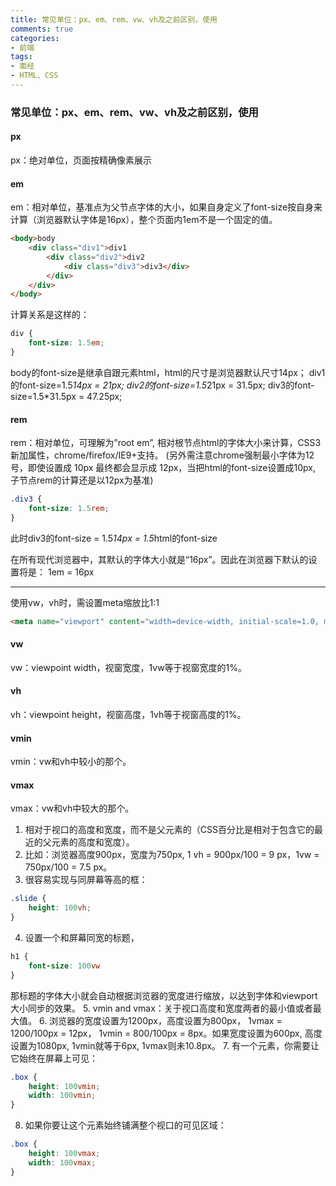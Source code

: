 ```yaml
---
title: 常见单位：px、em、rem、vw、vh及之前区别，使用
comments: true
categories: 
- 前端
tags: 
- 面经
- HTML、CSS
---
```


### 常见单位：px、em、rem、vw、vh及之前区别，使用

#### px

px：绝对单位，页面按精确像素展示

#### em

em：相对单位，基准点为父节点字体的大小，如果自身定义了font-size按自身来计算（浏览器默认字体是16px），整个页面内1em不是一个固定的值。

<!-- more -->

```html
<body>body
    <div class="div1">div1
        <div class="div2">div2
            <div class="div3">div3</div>
        </div>
    </div>
</body>
```

计算关系是这样的：

```css
div {
    font-size: 1.5em;
}
```

body的font-size是继承自跟元素html，html的尺寸是浏览器默认尺寸14px；
div1的font-size=1.5*14px = 21px; 
div2的font-size=1.5*21px = 31.5px; 
div3的font-size=1.5*31.5px = 47.25px; 

#### rem

rem：相对单位，可理解为”root em”, 相对根节点html的字体大小来计算，CSS3新加属性，chrome/firefox/IE9+支持。
(另外需注意chrome强制最小字体为12号，即使设置成 10px 最终都会显示成 12px，当把html的font-size设置成10px, 子节点rem的计算还是以12px为基准)

```css
.div3 {
    font-size: 1.5rem;
}
```

此时div3的font-size = 1.5*14px = 1.5*html的font-size

在所有现代浏览器中，其默认的字体大小就是“16px”。因此在浏览器下默认的设置将是：
1em = 16px

***
使用vw，vh时，需设置meta缩放比1:1

```html
<meta name="viewport" content="width=device-width, initial-scale=1.0, maximum-scale=1.0, minimum-scale=1.0, user-scalable=no" />
```

#### vw

vw：viewpoint width，视窗宽度，1vw等于视窗宽度的1%。

#### vh

vh：viewpoint height，视窗高度，1vh等于视窗高度的1%。

#### vmin

vmin：vw和vh中较小的那个。

#### vmax

vmax：vw和vh中较大的那个。

1. 相对于视口的高度和宽度，而不是父元素的（CSS百分比是相对于包含它的最近的父元素的高度和宽度）。
2. 比如：浏览器高度900px，宽度为750px, 1 vh = 900px/100 = 9 px，1vw = 750px/100 = 7.5 px。
3. 很容易实现与同屏幕等高的框：

```css
.slide {
    height: 100vh;
}
```

4. 设置一个和屏幕同宽的标题，

```css
h1 {
    font-size: 100vw
}
```

那标题的字体大小就会自动根据浏览器的宽度进行缩放，以达到字体和viewport大小同步的效果。
5. vmin and vmax：关于视口高度和宽度两者的最小值或者最大值。
6. 浏览器的宽度设置为1200px，高度设置为800px， 1vmax = 1200/100px = 12px， 1vmin = 800/100px = 8px。如果宽度设置为600px, 高度设置为1080px, 1vmin就等于6px, 1vmax则未10.8px。
7. 有一个元素，你需要让它始终在屏幕上可见：

```css
.box {
    height: 100vmin;
    width: 100vmin;
}
```

8. 如果你要让这个元素始终铺满整个视口的可见区域：

```css
.box {
    height: 100vmax;
    width: 100vmax;
}
```
